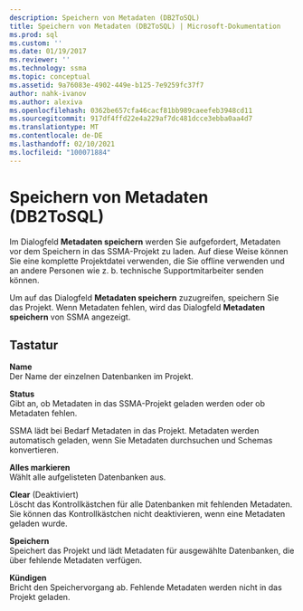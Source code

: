 ```yaml
---
description: Speichern von Metadaten (DB2ToSQL)
title: Speichern von Metadaten (DB2ToSQL) | Microsoft-Dokumentation
ms.prod: sql
ms.custom: ''
ms.date: 01/19/2017
ms.reviewer: ''
ms.technology: ssma
ms.topic: conceptual
ms.assetid: 9a76083e-4902-449e-b125-7e9259fc37f7
author: nahk-ivanov
ms.author: alexiva
ms.openlocfilehash: 0362be657cfa46cacf81bb989caeefeb3948cd11
ms.sourcegitcommit: 917df4ffd22e4a229af7dc481dcce3ebba0aa4d7
ms.translationtype: MT
ms.contentlocale: de-DE
ms.lasthandoff: 02/10/2021
ms.locfileid: "100071884"
---
```

# <a name="save-metadata-db2tosql"></a>Speichern von Metadaten (DB2ToSQL)
Im Dialogfeld **Metadaten speichern** werden Sie aufgefordert, Metadaten vor dem Speichern in das SSMA-Projekt zu laden. Auf diese Weise können Sie eine komplette Projektdatei verwenden, die Sie offline verwenden und an andere Personen wie z. b. technische Supportmitarbeiter senden können.  
  
Um auf das Dialogfeld **Metadaten speichern** zuzugreifen, speichern Sie das Projekt. Wenn Metadaten fehlen, wird das Dialogfeld **Metadaten speichern** von SSMA angezeigt.  
  
## <a name="options"></a>Tastatur  
**Name**  
Der Name der einzelnen Datenbanken im Projekt.  
  
**Status**  
Gibt an, ob Metadaten in das SSMA-Projekt geladen werden oder ob Metadaten fehlen.  
  
SSMA lädt bei Bedarf Metadaten in das Projekt. Metadaten werden automatisch geladen, wenn Sie Metadaten durchsuchen und Schemas konvertieren.  
  
**Alles markieren**  
Wählt alle aufgelisteten Datenbanken aus.  
  
**Clear** (Deaktiviert)  
Löscht das Kontrollkästchen für alle Datenbanken mit fehlenden Metadaten. Sie können das Kontrollkästchen nicht deaktivieren, wenn eine Metadaten geladen wurde.  
  
**Speichern**  
Speichert das Projekt und lädt Metadaten für ausgewählte Datenbanken, die über fehlende Metadaten verfügen.  
  
**Kündigen**  
Bricht den Speichervorgang ab. Fehlende Metadaten werden nicht in das Projekt geladen.  
  
